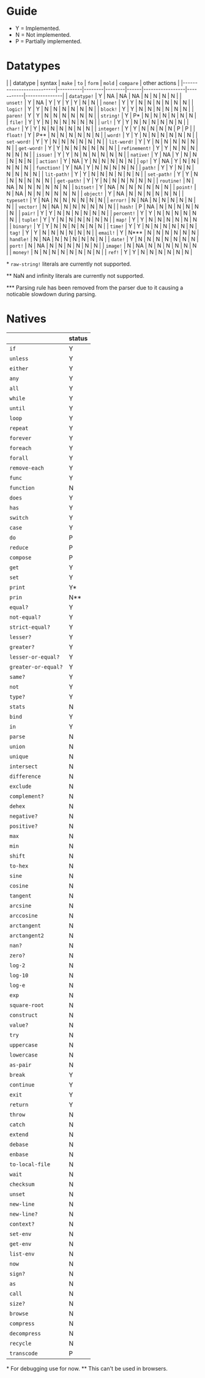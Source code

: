 # Guide
- Y = Implemented.
- N = Not implemented.
- P = Partially implemented.

# Datatypes
|                          | datatype | syntax | `make` | `to` | `form` | `mold` | `compare` | other actions |
|--------------------------|----------|--------|--------|------|-----------------|-----------|---------------|
| `datatype!`              | Y        | NA     | NA     | NA   | N      | N      | N         | N             |
| `unset!`                 | Y        | NA     | Y      | Y    | Y      | Y      | N         | N             |
| `none!`                  | Y        | Y      | N      | N    | N      | N      | N         | N             |
| `logic!`                 | Y        | Y      | N      | N    | N      | N      | N         | N             |
| `block!`                 | Y        | Y      | N      | N    | N      | N      | N         | N             |
| `paren!`                 | Y        | Y      | N      | N    | N      | N      | N         | N             |
| `string!`                | Y        | P*     | N      | N    | N      | N      | N         | N             |
| `file!`                  | Y        | Y      | N      | N    | N      | N      | N         | N             |
| `url!`                   | Y        | Y      | N      | N    | N      | N      | N         | N             |
| `char!`                  | Y        | Y      | N      | N    | N      | N      | N         | N             |
| `integer!`               | Y        | Y      | N      | N    | N      | N      | P         | P             |
| `float!`                 | Y        | P**    | N      | N    | N      | N      | N         | N             |
| `word!`                  | Y        | Y      | N      | N    | N      | N      | N         | N             |
| `set-word!`              | Y        | Y      | N      | N    | N      | N      | N         | N             |
| `lit-word!`              | Y        | Y      | N      | N    | N      | N      | N         | N             |
| `get-word!`              | Y        | Y      | N      | N    | N      | N      | N         | N             |
| `refinement!`            | Y        | Y      | N      | N    | N      | N      | N         | N             |
| `issue!`                 | Y        | Y      | N      | N    | N      | N      | N         | N             |
| `native!`                | Y        | NA     | Y      | N    | N      | N      | N         | N             |
| `action!`                | Y        | NA     | Y      | N    | N      | N      | N         | N             |
| `op!`                    | Y        | NA     | Y      | N    | N      | N      | N         | N             |
| `function!`              | Y        | NA     | Y      | N    | N      | N      | N         | N             |
| `path!`                  | Y        | Y      | N      | N    | N      | N      | N         | N             |
| `lit-path!`              | Y        | Y      | N      | N    | N      | N      | N         | N             |
| `set-path!`              | Y        | Y      | N      | N    | N      | N      | N         | N             |
| `get-path!`              | Y        | Y      | N      | N    | N      | N      | N         | N             |
| `routine!`               | N        | NA     | N      | N    | N      | N      | N         | N             |
| `bitset!`                | Y        | NA     | N      | N    | N      | N      | N         | N             |
| `point!`                 | N        | NA     | N      | N    | N      | N      | N         | N             |
| `object!`                | Y        | NA     | N      | N    | N      | N      | N         | N             |
| `typeset!`               | Y        | NA     | N      | N    | N      | N      | N         | N             |
| `error!`                 | N        | NA     | N      | N    | N      | N      | N         | N             |
| `vector!`                | N        | NA     | N      | N    | N      | N      | N         | N             |
| `hash!`                  | P        | NA     | N      | N    | N      | N      | N         | N             |
| `pair!`                  | Y        | Y      | N      | N    | N      | N      | N         | N             |
| `percent!`               | Y        | Y      | N      | N    | N      | N      | N         | N             |
| `tuple!`                 | Y        | Y      | N      | N    | N      | N      | N         | N             |
| `map!`                   | Y        | Y      | N      | N    | N      | N      | N         | N             |
| `binary!`                | Y        | Y      | N      | N    | N      | N      | N         | N             |
| `time!`                  | Y        | Y      | N      | N    | N      | N      | N         | N             |
| `tag!`                   | Y        | Y      | N      | N    | N      | N      | N         | N             |
| `email!`                 | Y        | N***   | N      | N    | N      | N      | N         | N             |
| `handle!`                | N        | NA     | N      | N    | N      | N      | N         | N             |
| `date!`                  | Y        | N      | N      | N    | N      | N      | N         | N             |
| `port!`                  | N        | NA     | N      | N    | N      | N      | N         | N             |
| `image!`                 | N        | NA     | N      | N    | N      | N      | N         | N             |
| `money!`                 | N        | N      | N      | N    | N      | N      | N         | N             |
| `ref!`                   | Y        | Y      | N      | N    | N      | N      | N         | N             |

\* `raw-string!` literals are currently not supported.

\*\* NaN and infinity literals are currently not supported.

\*\*\* Parsing rule has been removed from the parser due to it causing a noticable slowdown during parsing.

# Natives
|                     | status |
|---------------------|--------|
| `if`                | Y      |
| `unless`            | Y      |
| `either`            | Y      |
| `any`               | Y      |
| `all`               | Y      |
| `while`             | Y      |
| `until`             | Y      |
| `loop`              | Y      |
| `repeat`            | Y      |
| `forever`           | Y      |
| `foreach`           | Y      |
| `forall`            | Y      |
| `remove-each`       | Y      |
| `func`              | Y      |
| `function`          | N      |
| `does`              | Y      |
| `has`               | Y      |
| `switch`            | Y      |
| `case`              | Y      |
| `do`                | P      |
| `reduce`            | P      |
| `compose`           | P      |
| `get`               | Y      |
| `set`               | Y      |
| `print`             | Y*     |
| `prin`              | N**    |
| `equal?`            | Y      |
| `not-equal?`        | Y      |
| `strict-equal?`     | Y      |
| `lesser?`           | Y      |
| `greater?`          | Y      |
| `lesser-or-equal?`  | Y      |
| `greater-or-equal?` | Y      |
| `same?`             | Y      |
| `not`               | Y      |
| `type?`             | Y      |
| `stats`             | N      |
| `bind`              | Y      |
| `in`                | Y      |
| `parse`             | N      |
| `union`             | N      |
| `unique`            | N      |
| `intersect`         | N      |
| `difference`        | N      |
| `exclude`           | N      |
| `complement?`       | N      |
| `dehex`             | N      |
| `negative?`         | N      |
| `positive?`         | N      |
| `max`               | N      |
| `min`               | N      |
| `shift`             | N      |
| `to-hex`            | N      |
| `sine`              | N      |
| `cosine`            | N      |
| `tangent`           | N      |
| `arcsine`           | N      |
| `arccosine`         | N      |
| `arctangent`        | N      |
| `arctangent2`       | N      |
| `nan?`              | N      |
| `zero?`             | N      |
| `log-2`             | N      |
| `log-10`            | N      |
| `log-e`             | N      |
| `exp`               | N      |
| `square-root`       | N      |
| `construct`         | N      |
| `value?`            | N      |
| `try`               | N      |
| `uppercase`         | N      |
| `lowercase`         | N      |
| `as-pair`           | N      |
| `break`             | Y      |
| `continue`          | Y      |
| `exit`              | Y      |
| `return`            | Y      |
| `throw`             | N      |
| `catch`             | N      |
| `extend`            | N      |
| `debase`            | N      |
| `enbase`            | N      |
| `to-local-file`     | N      |
| `wait`              | N      |
| `checksum`          | N      |
| `unset`             | N      |
| `new-line`          | N      |
| `new-line?`         | N      |
| `context?`          | N      |
| `set-env`           | N      |
| `get-env`           | N      |
| `list-env`          | N      |
| `now`               | N      |
| `sign?`             | N      |
| `as`                | N      |
| `call`              | N      |
| `size?`             | N      |
| `browse`            | N      |
| `compress`          | N      |
| `decompress`        | N      |
| `recycle`           | N      |
| `transcode`         | P      |

\* For debugging use for now.
\*\* This can't be used in browsers.